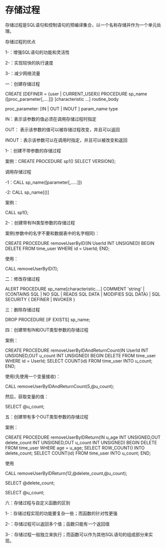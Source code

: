 # 存储过程

存储过程是SQL语句和控制语句的预编译集合，以一个名称存储并作为一个单元处理。

存储过程的优点

1-：增强SQL语句的功能和灵活性

2-：实现较快的执行速度

3-：减少网络流量


一：创建存储过程

CREATE 
[DEFINER  = {user | CURRENT_USER}]
PROCEDURE sp_name ([proc_parameter[,....]])
[characteristic ...] routine_body

proc_parameter:
[IN | OUT | INOUT ] param_name type

IN：表示该参数的值必须在调用存储过程时指定

OUT： 表示该参数的值可以被存储过程改变，并且可以返回

INOUT：表示该参数可以在调用时指定，并且可以被改变和返回



1-：创建不带参数的存储过程

案例：CREATE PROCEDURE sp1() SELECT VERSION();

调用存储过程

-1：CALL sp_name([parameter[,.....]])

-2: CALL sp_name[()]


案例：

CALL sp1();





2-：创建带有IN类型参数的存储过程

案例(参数中的名字不要和数据表中的名字相同)：

CREATE PROCEDURE removeUserByID(IN UserId INT UNSIGNED)
  BEGIN
    DELETE FROM time_user WHERE id = UserId;
  END;
  

使用：
  
CALL removeUserByID(1);


二：修改存储过程

ALERT PROCEDURE sp_name[characteristic....]
COMMENT 'string'
| {CONTAINS SQL | NO SQL | READS  SQL DATA | MODIFIES SQL DATA}
| SQL SECURITY { DEFINER | INVOKER }




三：删除存储过程

DROP PROCEDURE [IF EXISTS] sp_name;



四：创建带有IN和OUT类型参数的存储过程

案例：

CREATE PROCEDURE removeUserByIDAndReturnCount(IN UserId INT UNSIGNED,OUT u_count INT UNSIGNED)
  BEGIN
    DELETE FROM time_user WHERE id = UserId;
    SELECT COUNT(id) FROM time_user INTO u_count;
  END;
  
  
  使用(先使用一个变量接收)：
  
CALL removeUserByIDAndReturnCount(5,@u_count);

然后，获取变量的值：

SELECT @u_count;


五：创建带有多个OUT类型参数的存储过程


案例：

CREATE PROCEDURE removeUserByIDReturn(IN u_age INT UNSIGNED,OUT delete_count INT UNSIGNED,OUT u_count INT UNSIGNED)
  BEGIN
    DELETE FROM time_user WHERE age = u_age;
    SELECT ROW_COUNT() INTO delete_count;
    SELECT COUNT(id)  FROM time_user INTO u_count;
  END;
  
  使用
  
  CALL removeUserByIDReturn(12,@delete_count,@u_count);
  
  SELECT @delete_count;
  
  SELECT @u_count;


六：存储过程与自定义函数的区别

1-：存储过程实现的功能要复杂一些；而函数的针对性更强

2-：存储过程可以返回多个值；函数只能有一个返回值

3-：存储过程一般独立来执行；而函数可以作为其他SQL语句的组成部分来实现。





